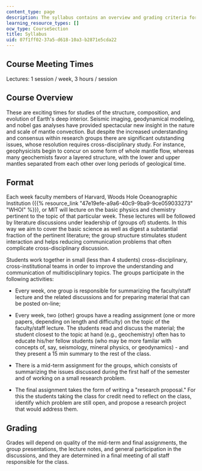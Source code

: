 ```yaml
---
content_type: page
description: The syllabus contains an overview and grading criteria for the course.
learning_resource_types: []
ocw_type: CourseSection
title: Syllabus
uid: 07f1ff02-37a5-d618-10a3-b2871e5cda22
---
```


Course Meeting Times
--------------------

Lectures: 1 session / week, 3 hours / session

Course Overview
---------------

These are exciting times for studies of the structure, composition, and evolution of Earth's deep interior. Seismic imaging, geodynamical modeling, and nobel gas analyses have provided spectacular new insight in the nature and scale of mantle convection. But despite the increased understanding and consensus within research groups there are significant outstanding issues, whose resolution requires cross-disciplinary study. For instance, geophysicists begin to concur on some form of whole mantle flow, whereas many geochemists favor a layered structure, with the lower and upper mantles separated from each other over long periods of geological time.

Format
------

Each week faculty members of Harvard, Woods Hole Oceanographic Institution ({{% resource_link "47e19efe-a9a6-40c9-9ba9-9ce059033273" "WHOI" %}}), or MIT will lecture on the basic physics and chemistry pertinent to the topic of that particular week. These lectures will be followed by literature discussions under leadership of (groups of) students. In this way we aim to cover the basic science as well as digest a substantial fraction of the pertinent literature; the group structure stimulates student interaction and helps reducing communication problems that often complicate cross-disciplinary discussion.

Students work together in small (less than 4 students) cross-disciplinary, cross-institutional teams in order to improve the understanding and communication of multidisciplinary topics. The groups participate in the following activities:

*   Every week, one group is responsible for summarizing the faculty/staff lecture and the related discussions and for preparing material that can be posted on-line;  
    
*   Every week, two (other) groups have a reading assignment (one or more papers, depending on length and difficulty) on the topic of the faculty/staff lecture. The students read and discuss the material; the student closest to the topic at hand (e.g., geochemistry) often has to educate his/her fellow students (who may be more familar with concepts of, say, seismology, mineral physics, or geodynamics) - and they present a 15 min summary to the rest of the class.
*   There is a mid-term assignment for the groups, which consists of summarizing the issues discussed during the first half of the semester and of working on a small research problem.
*   The final assignment takes the form of writing a "research proposal." For this the students taking the class for credit need to reflect on the class, identify which problem are still open, and propose a research project that would address them.

Grading
-------

Grades will depend on quality of the mid-term and final assignments, the group presentations, the lecture notes, and general participation in the discussions, and they are determined in a final meeting of all staff responsible for the class.